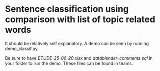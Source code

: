 # Sentence classification using comparison with list of topic related words

It should be relatively self explanatory. A demo can be seen by running demo_classif.py

Be sure to have *ETUDE-25-06-20.xlsx* and *datablender_comments.sql* in your folder to run the demo. These files can be found in teams.
